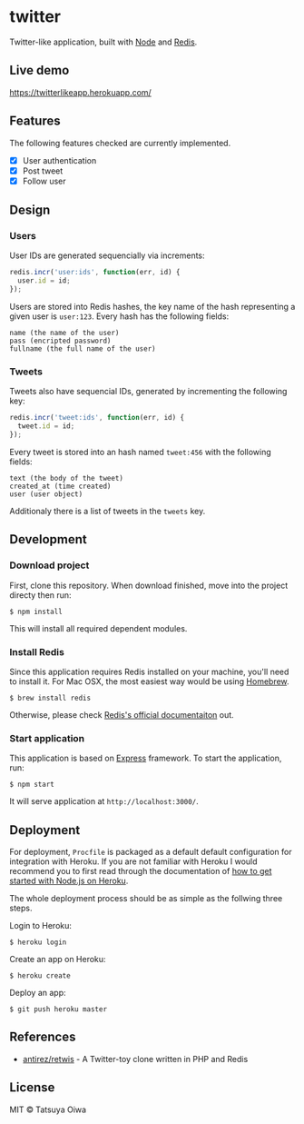 # twitter

Twitter-like application, built with [Node][node] and [Redis][redis].

## Live demo

https://twitterlikeapp.herokuapp.com/

## Features

The following features checked are currently implemented.

- [x] User authentication
- [x] Post tweet
- [x] Follow user

## Design

### Users

User IDs are generated sequencially via increments:

```js
redis.incr('user:ids', function(err, id) {
  user.id = id;
});
```

Users are stored into Redis hashes, the key name of the hash representing a given user is `user:123`. Every hash has the following fields:

```
name (the name of the user)
pass (encripted password)
fullname (the full name of the user)
```

### Tweets

Tweets also have sequencial IDs, generated by incrementing the following key:

```js
redis.incr('tweet:ids', function(err, id) {
  tweet.id = id;
});
```

Every tweet is stored into an hash named `tweet:456` with the following fields:

```
text (the body of the tweet)
created_at (time created)
user (user object)
```

Additionaly there is a list of tweets in the `tweets` key.

## Development

### Download project

First, clone this repository. When download finished, move into the project directy then run:

```
$ npm install
```

This will install all required dependent modules.

### Install Redis

Since this application requires Redis installed on your machine, you'll need to install it. For Mac OSX, the most easiest way would be using [Homebrew][homebrew].

```
$ brew install redis
```

Otherwise, please check [Redis's official documentaiton][redis] out.

### Start application

This application is based on [Express][express] framework. To start the application, run:

```
$ npm start
```

It will serve application at `http://localhost:3000/`.

## Deployment

For deployment, `Procfile` is packaged as a default default configuration for integration with Heroku. If you are not familiar with Heroku I would recommend you to first read through the documentation of [how to get started with Node.js on Heroku][heroku-getting-started-with-node].

The whole deployment process should be as simple as the follwing three steps.

Login to Heroku:

```
$ heroku login
````

Create an app on Heroku:

```
$ heroku create
```

Deploy an app:

```
$ git push heroku master
```

## References

- [antirez/retwis][retwis] - A Twitter-toy clone written in PHP and Redis

## License

MIT © Tatsuya Oiwa

[node]: https://nodejs.org/
[redis]: http://redis.io/
[homebrew]: http://brew.sh/
[express]: http://expressjs.com/
[heroku-getting-started-with-node]: https://devcenter.heroku.com/articles/getting-started-with-nodejs#introduction
[retwis]: https://github.com/antirez/retwis
